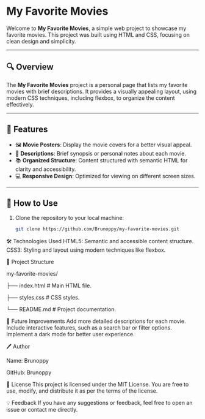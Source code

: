 # My Favorite Movies

Welcome to **My Favorite Movies**, a simple web project to showcase my favorite movies. This project was built using HTML and CSS, focusing on clean design and simplicity.

---

## 🔍 Overview

The **My Favorite Movies** project is a personal page that lists my favorite movies with brief descriptions. It provides a visually appealing layout, using modern CSS techniques, including flexbox, to organize the content effectively.

---

## 🎯 Features

- 🖼️ **Movie Posters**: Display the movie covers for a better visual appeal.
- 📝 **Descriptions**: Brief synopsis or personal notes about each movie.
- 📚 **Organized Structure**: Content structured with semantic HTML for clarity and accessibility.
- 💻 **Responsive Design**: Optimized for viewing on different screen sizes.

---

## 🚀 How to Use

1. Clone the repository to your local machine:
   ```bash
   git clone https://github.com/Brunoppy/my-favorite-movies.git

🛠️ Technologies Used
HTML5: Semantic and accessible content structure.
CSS3: Styling and layout using modern techniques like flexbox.

📂 Project Structure

my-favorite-movies/

├── index.html     # Main HTML file.

├── styles.css     # CSS styles.

└── README.md      # Project documentation.


🌟 Future Improvements
Add more detailed descriptions for each movie.
Include interactive features, such as a search bar or filter options.
Implement a dark mode for better user experience.

🖊️ Author

Name: Brunoppy

GitHub: Brunoppy

📜 License
This project is licensed under the MIT License. You are free to use, modify, and distribute it as per the terms of the license.

💡 Feedback
If you have any suggestions or feedback, feel free to open an issue or contact me directly.

